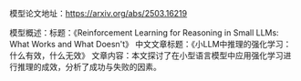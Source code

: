 模型论文地址：https://arxiv.org/abs/2503.16219

模型概述：标题：《Reinforcement Learning for Reasoning in Small LLMs: What Works and What Doesn't》
中文文章标题：《小LLM中推理的强化学习：什么有效，什么无效》
文章内容：本文探讨了在小型语言模型中应用强化学习进行推理的成效，分析了成功与失败的因素。
